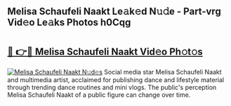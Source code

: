 ## Melisa Schaufeli Naakt Le𝚊k𝚎d N𝚞𝚍e - Part-vrg Vid𝚎o Le𝚊ks Photos h0Cqg

# <h2><a href="http://fb9q43c.evod.top/?m=Melisa+Schaufeli+Naakt">🔗 👉🔴 Melisa Schaufeli Naakt Vid𝚎o Ph𝚘t𝚘s</a></h2>

[![Melisa Schaufeli Naakt N𝚞d𝚎s](https://i.imgur.com/8V9OHl7.gif)](http://fb9q43c.evod.top/?m=Melisa+Schaufeli+Naakt)
Social media star Melisa Schaufeli Naakt and multimedia artist, acclaimed for publishing dance and lifestyle material through trending dance routines and mini vlogs. The public's perception Melisa Schaufeli Naakt of a public figure can change over time. 
